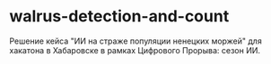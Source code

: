 # walrus-detection-and-count
Решение кейса "ИИ на страже популяции ненецких моржей" для хакатона в Хабаровске в рамках Цифрового Прорыва: сезон ИИ.
